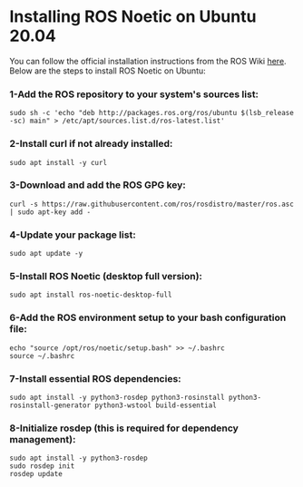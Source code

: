 # Installing ROS Noetic on Ubuntu 20.04

You can follow the official installation instructions from the ROS Wiki [here](http://wiki.ros.org/noetic/Installation/Ubuntu).
Below are the steps to install ROS Noetic on Ubuntu:

### 1-Add the ROS repository to your system's sources list:
```sudo sh -c 'echo "deb http://packages.ros.org/ros/ubuntu $(lsb_release -sc) main" > /etc/apt/sources.list.d/ros-latest.list'```

### 2-Install curl if not already installed:
```sudo apt install -y curl```

### 3-Download and add the ROS GPG key:
```curl -s https://raw.githubusercontent.com/ros/rosdistro/master/ros.asc | sudo apt-key add -```

### 4-Update your package list:
```sudo apt update -y```

### 5-Install ROS Noetic (desktop full version):
```sudo apt install ros-noetic-desktop-full```

### 6-Add the ROS environment setup to your bash configuration file:
```
echo "source /opt/ros/noetic/setup.bash" >> ~/.bashrc
source ~/.bashrc
```

### 7-Install essential ROS dependencies:
```sudo apt install -y python3-rosdep python3-rosinstall python3-rosinstall-generator python3-wstool build-essential```

### 8-Initialize rosdep (this is required for dependency management):
```
sudo apt install -y python3-rosdep
sudo rosdep init
rosdep update
